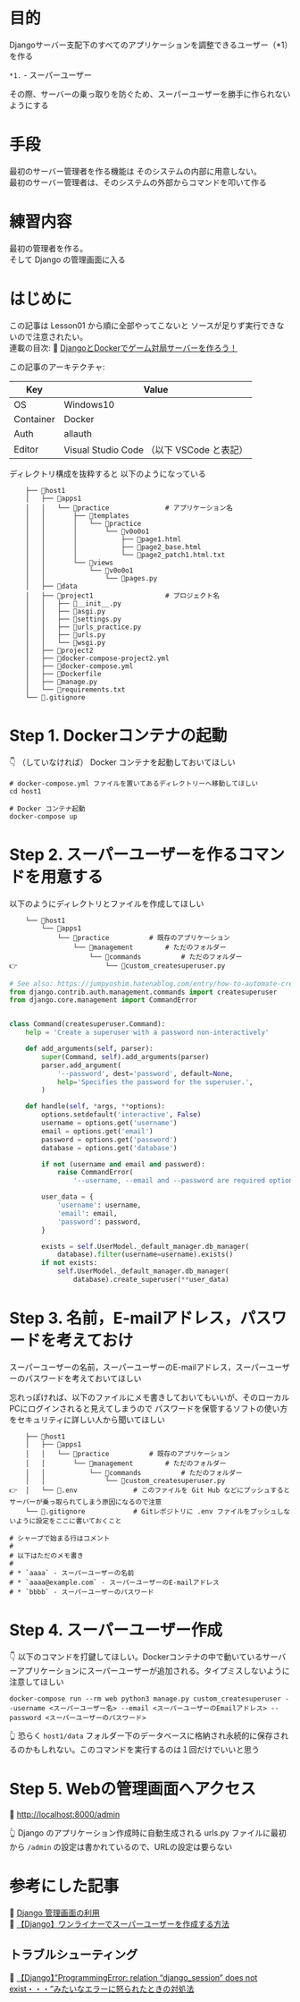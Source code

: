 # 目的

Djangoサーバー支配下のすべてのアプリケーションを調整できるユーザー（*1）を作る  

`*1.` - スーパーユーザー

その際、サーバーの乗っ取りを防ぐため、スーパーユーザーを勝手に作られないようにする  

# 手段

最初のサーバー管理者を作る機能は そのシステムの内部に用意しない。  
最初のサーバー管理者は、そのシステムの外部からコマンドを叩いて作る  

# 練習内容

最初の管理者を作る。  
そして Django の管理画面に入る

# はじめに

この記事は Lesson01 から順に全部やってこないと ソースが足りず実行できないので注意されたい。  
連載の目次: 📖 [DjangoとDockerでゲーム対局サーバーを作ろう！](https://qiita.com/muzudho1/items/eb0df0ea604e1fd9cdae)  

この記事のアーキテクチャ:  

| Key       | Value                                     |
| --------- | ----------------------------------------- |
| OS        | Windows10                                 |
| Container | Docker                                    |
| Auth      | allauth                                   |
| Editor    | Visual Studio Code （以下 VSCode と表記） |

ディレクトリ構成を抜粋すると 以下のようになっている  

```plaintext
    ├── 📂host1
    │   ├── 📂apps1
    │   │   └── 📂practice              # アプリケーション名
    │   │       ├── 📂templates
    │   │       │   └── 📂practice
    │   │       │       └── 📂v0o0o1
    │   │       │           ├── 📄page1.html
    │   │       │           ├── 📄page2_base.html
    │   │       │           └── 📄page2_patch1.html.txt
    │   │       └── 📂views
    │   │           └── 📂v0o0o1
    │   │               └── 📄pages.py
    │   ├── 📂data
    │   ├── 📂project1                  # プロジェクト名
    │   │   ├── 📄__init__.py
    │   │   ├── 📄asgi.py
    │   │   ├── 📄settings.py
    │   │   ├── 📄urls_practice.py
    │   │   ├── 📄urls.py
    │   │   └── 📄wsgi.py
    │   ├── 📂project2
    │   ├── 🐳docker-compose-project2.yml
    │   ├── 🐳docker-compose.yml
    │   ├── 🐳Dockerfile
    │   ├── 📄manage.py
    │   └── 📄requirements.txt
    └── 📄.gitignore
```

# Step 1. Dockerコンテナの起動

👇 （していなければ） Docker コンテナを起動しておいてほしい  

```shell
# docker-compose.yml ファイルを置いてあるディレクトリーへ移動してほしい
cd host1

# Docker コンテナ起動
docker-compose up
```

# Step 2. スーパーユーザーを作るコマンドを用意する

以下のようにディレクトリとファイルを作成してほしい  

```plaintext
    └── 📂host1
        └── 📂apps1
            └── 📂practice          # 既存のアプリケーション
                └── 📂management        # ただのフォルダー
                    └── 📂commands          # ただのフォルダー
👉                      └── 📄custom_createsuperuser.py
```

```py
# See also: https://jumpyoshim.hatenablog.com/entry/how-to-automate-createsuperuser-on-django
from django.contrib.auth.management.commands import createsuperuser
from django.core.management import CommandError


class Command(createsuperuser.Command):
    help = 'Create a superuser with a password non-interactively'

    def add_arguments(self, parser):
        super(Command, self).add_arguments(parser)
        parser.add_argument(
            '--password', dest='password', default=None,
            help='Specifies the password for the superuser.',
        )

    def handle(self, *args, **options):
        options.setdefault('interactive', False)
        username = options.get('username')
        email = options.get('email')
        password = options.get('password')
        database = options.get('database')

        if not (username and email and password):
            raise CommandError(
                '--username, --email and --password are required options')

        user_data = {
            'username': username,
            'email': email,
            'password': password,
        }

        exists = self.UserModel._default_manager.db_manager(
            database).filter(username=username).exists()
        if not exists:
            self.UserModel._default_manager.db_manager(
                database).create_superuser(**user_data)
```

# Step 3. 名前，E-mailアドレス，パスワードを考えておけ

スーパーユーザーの名前，スーパーユーザーのE-mailアドレス，スーパーユーザーのパスワードを考えておいてほしい  

忘れっぽければ、以下のファイルにメモ書きしておいてもいいが、そのローカルPCにログインされると見えてしまうので パスワードを保管するソフトの使い方をセキュリティに詳しい人から聞いてほしい  

```plaintext
    ├── 📂host1
    │   ├── 📂apps1
    │   │   └── 📂practice          # 既存のアプリケーション
    │   │       └── 📂management        # ただのフォルダー
    │   │           └── 📂commands          # ただのフォルダー
    │   │               └── 📄custom_createsuperuser.py
👉  │   └── 📄.env              # このファイルを Git Hub などにプッシュするとサーバーが乗っ取られてしまう原因になるので注意
    └── 📄.gitignore            # Gitレポジトリに .env ファイルをプッシュしないように設定をここに書いておくこと
```

```shell
# シャープで始まる行はコメント
#
# 以下はただのメモ書き
#
# * `aaaa` - スーパーユーザーの名前
# * `aaaa@example.com` - スーパーユーザーのE-mailアドレス
# * `bbbb` - スーパーユーザーのパスワード
```

# Step 4. スーパーユーザー作成

👇 以下のコマンドを打鍵してほしい。Dockerコンテナの中で動いているサーバーアプリケーションにスーパーユーザーが追加される。タイプミスしないように注意してほしい  

```shell
docker-compose run --rm web python3 manage.py custom_createsuperuser --username <スーパーユーザー名> --email <スーパーユーザーのEmailアドレス> --password <スーパーユーザーのパスワード>
```

👆 恐らく `host1/data` フォルダー下のデータベースに格納され永続的に保存されるのかもしれない。このコマンドを実行するのは１回だけでいいと思う  

# Step 5. Webの管理画面へアクセス

📖 [http://localhost:8000/admin](http://localhost:8000/admin)  

👆 Django のアプリケーション作成時に自動生成される urls.py ファイルに最初から `/admin` の設定は書かれているので、URLの設定は要らない  

# 参考にした記事

📖 [Django 管理画面の利用](https://python.keicode.com/django/admin-site-enabling.php)  
📖 [【Django】ワンライナーでスーパーユーザーを作成する方法](https://jumpyoshim.hatenablog.com/entry/how-to-automate-createsuperuser-on-django)  

## トラブルシューティング

📖 [【Django】”ProgrammingError: relation “django_session” does not exist・・・”みたいなエラーに怒られたときの対処法](https://yukituna.com/2745/)  

